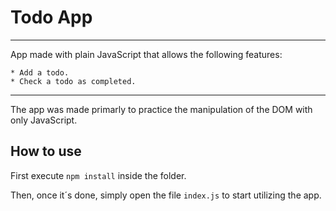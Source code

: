 
# Todo App
---
App made with plain JavaScript that allows the following features:

	* Add a todo.
	* Check a todo as completed.
---
The app was made primarly to practice the manipulation of the DOM with only JavaScript.

## How to use

First execute `npm install` inside the folder.

Then, once it´s done, simply open the file `index.js` to start utilizing the app.
